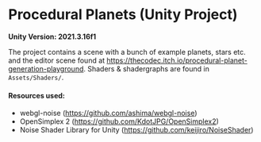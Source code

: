 # Procedural Planets (Unity Project)

**Unity Version: 2021.3.16f1**

The project contains a scene with a bunch of example planets, stars etc. and the editor scene found at https://thecodec.itch.io/procedural-planet-generation-playground. Shaders & shadergraphs are found in `Assets/Shaders/`.

#### Resources used:

- webgl-noise (https://github.com/ashima/webgl-noise)
- OpenSimplex 2 (https://github.com/KdotJPG/OpenSimplex2)
- Noise Shader Library for Unity (https://github.com/keijiro/NoiseShader)
